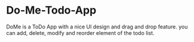 # Do-Me-Todo-App
DoMe is a ToDo App with a nice UI design and drag and drop feature. you can add, delete, modify and reorder element of the todo list. 
